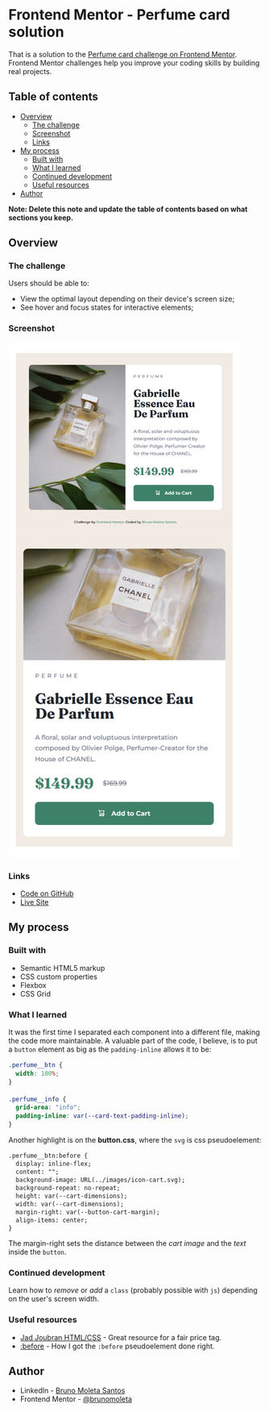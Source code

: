# Frontend Mentor - Perfume card solution

That is a solution to the [Perfume card challenge on Frontend Mentor](https://www.frontendmentor.io/challenges/product-preview-card-component-GO7UmttRfa). Frontend Mentor challenges help you improve your coding skills by building real projects. 

## Table of contents

- [Overview](#overview)
  - [The challenge](#the-challenge)
  - [Screenshot](#screenshot)
  - [Links](#links)
- [My process](#my-process)
  - [Built with](#built-with)
  - [What I learned](#what-i-learned)
  - [Continued development](#continued-development)
  - [Useful resources](#useful-resources)
- [Author](#author)

**Note: Delete this note and update the table of contents based on what sections you keep.**

## Overview

### The challenge

Users should be able to:

- View the optimal layout depending on their device's screen size;
- See hover and focus states for interactive elements;

### Screenshot

![](./src/images/perfume.jpg)


### Links

- [Code on GitHub](https://github.com/brunomoleta/crispy-enigma)
- [Live Site](https://brunomoleta.github.io/crispy-enigma/)

## My process

### Built with

- Semantic HTML5 markup
- CSS custom properties
- Flexbox
- CSS Grid


### What I learned

It was the first time I separated each component into a different file, making the code more maintainable.
A valuable part of the code, I believe, is to put a ```button``` element as big as the ```padding-inline``` allows it to be:

```css
.perfume__btn {
  width: 100%;
}

.perfume__info {
  grid-area: "info";
  padding-inline: var(--card-text-padding-inline);
}
```
Another highlight is on the **button.css**, where the ```svg``` is css pseudoelement:

```
.perfume__btn:before {
  display: inline-flex;
  content: "";
  background-image: URL(../images/icon-cart.svg);
  background-repeat: no-repeat;
  height: var(--cart-dimensions);
  width: var(--cart-dimensions);
  margin-right: var(--button-cart-margin);
  align-items: center;
}
```
The margin-right sets the distance between the *cart image* and the *text* inside the ```button```.

### Continued development

Learn how to *remove* or *add* a ```class``` (probably possible with ```js```) depending on the user's screen width.

### Useful resources

- [Jad Joubran HTML/CSS](https://learnhtmlcss.online/) - Great resource for a fair price tag.
- [:before](https://www.geeksforgeeks.org/how-to-use-svg-with-before-or-after-pseudo-element/) - How I got the ```:before``` pseudoelement done right.


## Author

- LinkedIn - [Bruno Moleta Santos](https://www.linkedin.com/in/bruno-moleta-santos/)
- Frontend Mentor - [@brunomoleta](https://www.frontendmentor.io/profile/brunomoleta)
